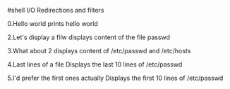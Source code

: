 #shell I/O Redirections and filters

0.Hello world
prints hello world

2.Let's display a filw
displays content of the file passwd

3.What about 2
displays content of /etc/passwd and /etc/hosts

4.Last lines of a file
Displays the last 10 lines of /etc/passwd

5.I'd prefer the first ones actually
Displays the first 10 lines of /etc/passwd 
